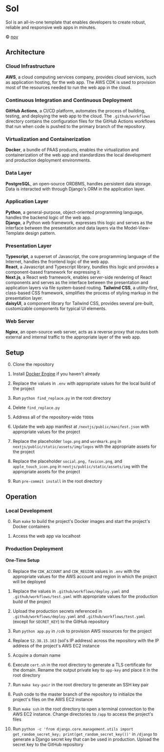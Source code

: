 # Sol

Sol is an all-in-one template that enables developers to create robust, reliable and responsive web apps in minutes.

© [nov](https://github.com/nov-solutions)

## Architecture

### Cloud Infrastructure

**AWS**, a cloud computing services company, provides cloud services, such as application hosting, for the web app. The AWS CDK is used to provision most of the resources needed to run the web app in the cloud.

### Continuous Integration and Continuous Deployment

**GitHub Actions**, a CI/CD platform, automates the process of building, testing, and deploying the web app to the cloud. The `.github/workflows` directory contains the configuration files for the GitHub Actions workflows that run when code is pushed to the primary branch of the repository.

### Virtualization and Containerization

**Docker**, a bundle of PAAS products, enables the virtualization and containerization of the web app and standardizes the local development and production deployment environments.

### Data Layer

**PostgreSQL**, an open-source ORDBMS, handles persistent data storage.\
Data is interacted with through Django's ORM in the application layer.

### Application Layer

**Python**, a general-purpose, object-oriented programming language, handles the backend logic of the web app.\
**Django**, a Python web framework, expresses this logic and serves as the interface between the presentation and data layers via the Model-View-Template design pattern.

### Presentation Layer

**Typescript**, a superset of Javascript, the core programming language of the Internet, handles the frontend logic of the web app.\
**React**, a Javascript and Typescript library, bundles this logic and provides a component-based framework for expressing it.\
**Next.js**, a React web framework, enables server-side rendering of React components and serves as the interface between the presentation and application layers via file system-based routing.
**Tailwind CSS**, a utility-first, class-based CSS framework, simplifies the process of styling markup in the presentation layer.\
**daisyUI**, a component library for Tailwind CSS, provides several pre-built, customizable components for typical UI elements.

### Web Server

**Nginx**, an open-source web server, acts as a reverse proxy that routes both external and internal traffic to the appropriate layer of the web app.

## Setup

0. Clone the repository

1. Install [Docker Engine](https://docs.docker.com/engine/install/) if you haven't already

2. Replace the values in `.env` with appropriate values for the local build of the project

3. Run `python find_replace.py` in the root directory

4. Delete `find_replace.py`

5. Address all of the repository-wide `TODO`s

6. Update the web app manifest at `/nextjs/public/manifest.json` with appropriate values for the project

7. Replace the placeholder `logo.png` and `wordmark.png` in `nextjs/public/static/assets/img/logos` with the appropriate assets for the project

8. Replace the placeholder `social.png,` `favicon.png`, and `apple_touch_icon.png` in `nextjs/public/static/assets/img` with the appropriate assets for the project

9. Run `pre-commit install` in the root directory

## Operation

### Local Development

0. Run `make` to build the project's Docker images and start the project's Docker containers

1. Access the web app via localhost

### Production Deployment

#### One-Time Setup

0. Replace the `CDK_ACCOUNT` and `CDK_REGION` values in `.env` with the appropriate values for the AWS account and region in which the project will be deployed

1. Replace the values in `.github/workflows/deploy.yaml` and `.github/workflows/test.yaml` with appropriate values for the production build of the project

2. Upload the production secrets referenced in `.github/workflows/deploy.yaml` and `.github/workflows/test.yaml` (except for `SECRET_KEY`) to the GitHub repository

3. Run `python app.py` in `/cdk` to provision AWS resources for the project

4. Replace `52.38.15.163` (sol's IP address) across the repository with the IP address of the project's AWS EC2 instance

5. Acquire a domain name

6. Execute `cert.sh` in the root directory to generate a TLS certificate for the domain. Rename the output private key to `app-key` and place it in the root directory

7. Run `make key-pair` in the root directory to generate an SSH key pair

8. Push code to the master branch of the repository to initialize the project's files on the AWS EC2 instance

9. Run `make ssh` in the root directory to open a terminal connection to the AWS EC2 instance. Change directories to `/app` to access the project's files

10. Run `python -c 'from django.core.management.utils import get_random_secret_key; print(get_random_secret_key())'` in `/django` to generate a Django secret key that can be used in production. Upload the secret key to the GitHub repository
